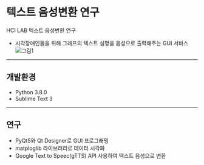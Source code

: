 # 텍스트 음성변환 연구
HCI LAB 텍스트 음성변환 연구
- 시각장애인들을 위해 그래프의 텍스트 설명을 음성으로 출력해주는 GUI 서비스
![그림1](https://user-images.githubusercontent.com/41736866/71554358-6604b400-2a61-11ea-88c8-fd6ed8a2ae86.png)
-----------
## 개발환경
- Python 3.8.0
- Sublime Text 3
-----------
## 연구
- PyQt5와 Qt Designer로 GUI 프로그래밍
- matploglib 라이브러리로 데이터 시각화
- Google Text to Speec(gTTS) API 사용하여 텍스트 음성으로 변환
